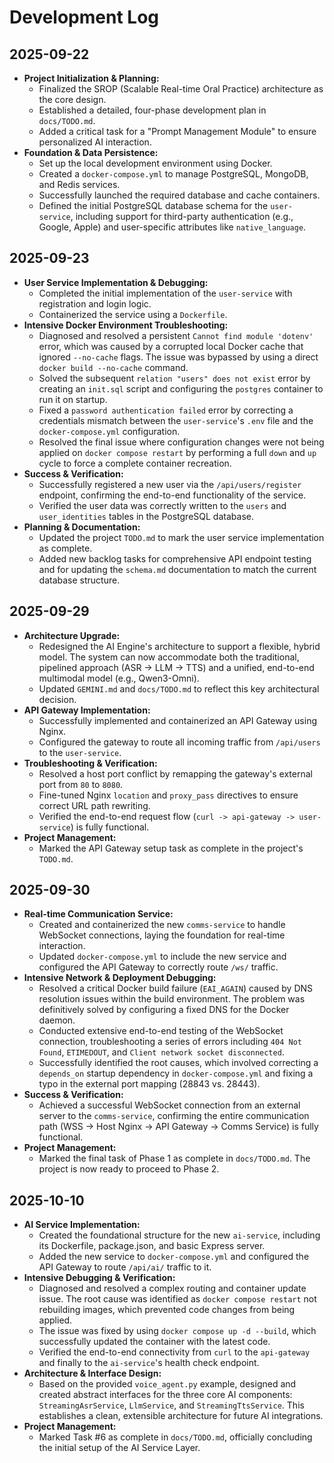 # Development Log

## 2025-09-22

*   **Project Initialization & Planning:**
    *   Finalized the SROP (Scalable Real-time Oral Practice) architecture as the core design.
    *   Established a detailed, four-phase development plan in `docs/TODO.md`.
    *   Added a critical task for a "Prompt Management Module" to ensure personalized AI interaction.
*   **Foundation & Data Persistence:**
    *   Set up the local development environment using Docker.
    *   Created a `docker-compose.yml` to manage PostgreSQL, MongoDB, and Redis services.
    *   Successfully launched the required database and cache containers.
    *   Defined the initial PostgreSQL database schema for the `user-service`, including support for third-party authentication (e.g., Google, Apple) and user-specific attributes like `native_language`.

## 2025-09-23

*   **User Service Implementation & Debugging:**
    *   Completed the initial implementation of the `user-service` with registration and login logic.
    *   Containerized the service using a `Dockerfile`.
*   **Intensive Docker Environment Troubleshooting:**
    *   Diagnosed and resolved a persistent `Cannot find module 'dotenv'` error, which was caused by a corrupted local Docker cache that ignored `--no-cache` flags. The issue was bypassed by using a direct `docker build --no-cache` command.
    *   Solved the subsequent `relation "users" does not exist` error by creating an `init.sql` script and configuring the `postgres` container to run it on startup.
    *   Fixed a `password authentication failed` error by correcting a credentials mismatch between the `user-service`'s `.env` file and the `docker-compose.yml` configuration.
    *   Resolved the final issue where configuration changes were not being applied on `docker compose restart` by performing a full `down` and `up` cycle to force a complete container recreation.
*   **Success & Verification:**
    *   Successfully registered a new user via the `/api/users/register` endpoint, confirming the end-to-end functionality of the service.
    *   Verified the user data was correctly written to the `users` and `user_identities` tables in the PostgreSQL database.
*   **Planning & Documentation:**
    *   Updated the project `TODO.md` to mark the user service implementation as complete.
    *   Added new backlog tasks for comprehensive API endpoint testing and for updating the `schema.md` documentation to match the current database structure.

## 2025-09-29

*   **Architecture Upgrade:**
    *   Redesigned the AI Engine's architecture to support a flexible, hybrid model. The system can now accommodate both the traditional, pipelined approach (ASR -> LLM -> TTS) and a unified, end-to-end multimodal model (e.g., Qwen3-Omni).
    *   Updated `GEMINI.md` and `docs/TODO.md` to reflect this key architectural decision.
*   **API Gateway Implementation:**
    *   Successfully implemented and containerized an API Gateway using Nginx.
    *   Configured the gateway to route all incoming traffic from `/api/users` to the `user-service`.
*   **Troubleshooting & Verification:**
    *   Resolved a host port conflict by remapping the gateway's external port from `80` to `8080`.
    *   Fine-tuned Nginx `location` and `proxy_pass` directives to ensure correct URL path rewriting.
    *   Verified the end-to-end request flow (`curl -> api-gateway -> user-service`) is fully functional.
*   **Project Management:**
    *   Marked the API Gateway setup task as complete in the project's `TODO.md`.

## 2025-09-30

*   **Real-time Communication Service:**
    *   Created and containerized the new `comms-service` to handle WebSocket connections, laying the foundation for real-time interaction.
    *   Updated `docker-compose.yml` to include the new service and configured the API Gateway to correctly route `/ws/` traffic.
*   **Intensive Network & Deployment Debugging:**
    *   Resolved a critical Docker build failure (`EAI_AGAIN`) caused by DNS resolution issues within the build environment. The problem was definitively solved by configuring a fixed DNS for the Docker daemon.
    *   Conducted extensive end-to-end testing of the WebSocket connection, troubleshooting a series of errors including `404 Not Found`, `ETIMEDOUT`, and `Client network socket disconnected`.
    *   Successfully identified the root causes, which involved correcting a `depends_on` startup dependency in `docker-compose.yml` and fixing a typo in the external port mapping (28843 vs. 28443).
*   **Success & Verification:**
    *   Achieved a successful WebSocket connection from an external server to the `comms-service`, confirming the entire communication path (WSS -> Host Nginx -> API Gateway -> Comms Service) is fully functional.
*   **Project Management:**
    *   Marked the final task of Phase 1 as complete in `docs/TODO.md`. The project is now ready to proceed to Phase 2.

## 2025-10-10

*   **AI Service Implementation:**
    *   Created the foundational structure for the new `ai-service`, including its Dockerfile, package.json, and basic Express server.
    *   Added the new service to `docker-compose.yml` and configured the API Gateway to route `/api/ai/` traffic to it.
*   **Intensive Debugging & Verification:**
    *   Diagnosed and resolved a complex routing and container update issue. The root cause was identified as `docker compose restart` not rebuilding images, which prevented code changes from being applied.
    *   The issue was fixed by using `docker compose up -d --build`, which successfully updated the container with the latest code.
    *   Verified the end-to-end connectivity from `curl` to the `api-gateway` and finally to the `ai-service`'s health check endpoint.
*   **Architecture & Interface Design:**
    *   Based on the provided `voice_agent.py` example, designed and created abstract interfaces for the three core AI components: `StreamingAsrService`, `LlmService`, and `StreamingTtsService`. This establishes a clean, extensible architecture for future AI integrations.
*   **Project Management:**
    *   Marked Task #6 as complete in `docs/TODO.md`, officially concluding the initial setup of the AI Service Layer.